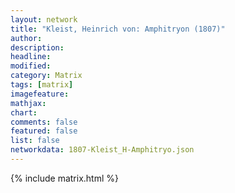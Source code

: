 ```yaml
---
layout: network
title: "Kleist, Heinrich von: Amphitryon (1807)"
author:
description:
headline:
modified:
category: Matrix
tags: [matrix]
imagefeature: 
mathjax: 
chart: 
comments: false
featured: false
list: false
networkdata: 1807-Kleist_H-Amphitryo.json
---
```

{% include matrix.html %}

